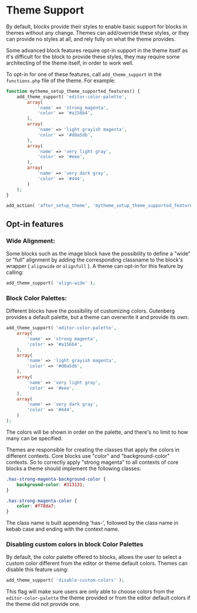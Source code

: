 # Theme Support

By default, blocks provide their styles to enable basic support for blocks in themes without any change. Themes can add/override these styles, or they can provide no styles at all, and rely fully on what the theme provides.

Some advanced block features require opt-in support in the theme itself as it's difficult for the block to provide these styles, they may require some architecting of the theme itself, in order to work well.

To opt-in for one of these features, call `add_theme_support` in the `functions.php` file of the theme. For example:

```php
function mytheme_setup_theme_supported_features() {
	add_theme_support( 'editor-color-palette',
		array(
			'name' => 'strong magenta',
			'color' => '#a156b4',
		),
		array(
			'name' => 'light grayish magenta',
			'color' => '#d0a5db',
		),
		array(
			'name' => 'very light gray',
			'color' => '#eee',
		),
		array(
			'name' => 'very dark gray',
			'color' => '#444',
		)
	);
}

add_action( 'after_setup_theme', 'mytheme_setup_theme_supported_features' );
```

## Opt-in features

### Wide Alignment:

Some blocks such as the image block have the possibility to define a "wide" or "full" alignment by adding the corresponding classname to the block's wrapper ( `alignwide` or `alignfull` ). A theme can opt-in for this feature by calling:

```php
add_theme_support( 'align-wide' );
```

### Block Color Palettes:

Different blocks have the possibility of customizing colors. Gutenberg provides a default palette, but a theme can overwrite it and provide its own:

```php
add_theme_support( 'editor-color-palette',
	array(
		'name' => 'strong magenta',
		'color' => '#a156b4',
	),
	array(
		'name' => 'light grayish magenta',
		'color' => '#d0a5db',
	),
	array(
		'name' => 'very light gray',
		'color' => '#eee',
	),
	array(
		'name' => 'very dark gray',
		'color' => '#444',
	)
);
```

The colors will be shown in order on the palette, and there's no limit to how many can be specified.

Themes are responsible for creating the classes that apply the colors in different contexts. Core blocks use "color" and "background-color" contexts. So to correctly apply "strong magenta" to all contexts of core blocks a theme should implement the following classes:

```css
.has-strong-magenta-background-color {
	background-color: #313131;
}

.has-strong-magenta-color {
	color: #f78da7;
}
```

The class name is built appending 'has-', followed by the class name in kebab case and ending with the context name.

### Disabling custom colors in block Color Palettes

By default, the color palette offered to blocks, allows the user to select a custom color different from the editor or theme default colors.
Themes can disable this feature using:
```php
add_theme_support( 'disable-custom-colors' );
```

This flag will make sure users are only able to choose colors from the `editor-color-palette` the theme provided or from the editor default colors if the theme did not provide one.
